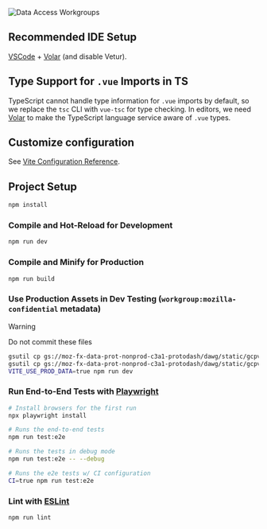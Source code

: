 ![Data Access Workgroups](./src/assets/dawg.png)

## Recommended IDE Setup

[VSCode](https://code.visualstudio.com/) + [Volar](https://marketplace.visualstudio.com/items?itemName=Vue.volar) (and disable Vetur).

## Type Support for `.vue` Imports in TS

TypeScript cannot handle type information for `.vue` imports by default, so we replace the `tsc` CLI with `vue-tsc` for type checking. In editors, we need [Volar](https://marketplace.visualstudio.com/items?itemName=Vue.volar) to make the TypeScript language service aware of `.vue` types.

## Customize configuration

See [Vite Configuration Reference](https://vitejs.dev/config/).

## Project Setup

```sh
npm install
```

### Compile and Hot-Reload for Development

```sh
npm run dev
```

### Compile and Minify for Production

```sh
npm run build
```

### Use Production Assets in Dev Testing (`workgroup:mozilla-confidential` metadata)

> [!WARNING] 
> Do not commit these files

```sh
gsutil cp gs://moz-fx-data-prot-nonprod-c3a1-protodash/dawg/static/gcpv2_merged.json public/
gsutil cp gs://moz-fx-data-prot-nonprod-c3a1-protodash/dawg/static/gcpv1_enriched.json public/
VITE_USE_PROD_DATA=true npm run dev
```

### Run End-to-End Tests with [Playwright](https://playwright.dev)

```sh
# Install browsers for the first run
npx playwright install

# Runs the end-to-end tests
npm run test:e2e

# Runs the tests in debug mode
npm run test:e2e -- --debug

# Runs the e2e tests w/ CI configuration
CI=true npm run test:e2e
```

### Lint with [ESLint](https://eslint.org/)

```sh
npm run lint
```
